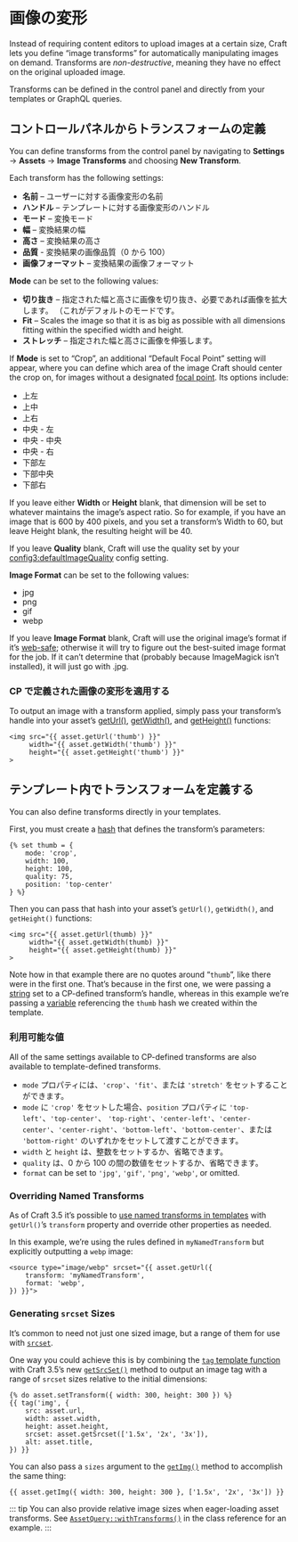 # 画像の変形

Instead of requiring content editors to upload images at a certain size, Craft lets you define “image transforms” for automatically manipulating images on demand. Transforms are _non-destructive_, meaning they have no effect on the original uploaded image.

Transforms can be defined in the control panel and directly from your templates or GraphQL queries.

## コントロールパネルからトランスフォームの定義

You can define transforms from the control panel by navigating to **Settings** → **Assets** → **Image Transforms** and choosing **New Transform**.

Each transform has the following settings:

- **名前** – ユーザーに対する画像変形の名前
- **ハンドル** – テンプレートに対する画像変形のハンドル
- **モード** – 変換モード
- **幅** – 変換結果の幅
- **高さ** – 変換結果の高さ
- **品質** - 変換結果の画像品質（0 から 100）
- **画像フォーマット** – 変換結果の画像フォーマット

**Mode** can be set to the following values:

- **切り抜き** – 指定された幅と高さに画像を切り抜き、必要であれば画像を拡大します。 （これがデフォルトのモードです。
- **Fit** – Scales the image so that it is as big as possible with all dimensions fitting within the specified width and height.
- **ストレッチ** – 指定された幅と高さに画像を伸張します。

If **Mode** is set to “Crop”, an additional “Default Focal Point” setting will appear, where you can define which area of the image Craft should center the crop on, for images without a designated [focal point](assets.md#focal-points). Its options include:

- 上左
- 上中
- 上右
- 中央 - 左
- 中央 - 中央
- 中央 - 右
- 下部左
- 下部中央
- 下部右

If you leave either **Width** or **Height** blank, that dimension will be set to whatever maintains the image’s aspect ratio. So for example, if you have an image that is 600 by 400 pixels, and you set a transform’s Width to 60, but leave Height blank, the resulting height will be 40.

If you leave **Quality** blank, Craft will use the quality set by your <config3:defaultImageQuality> config setting.

**Image Format** can be set to the following values:

- jpg
- png
- gif
- webp

If you leave **Image Format** blank, Craft will use the original image’s format if it’s [web-safe](craft3:craft\helpers\Image::webSafeFormats()); otherwise it will try to figure out the best-suited image format for the job. If it can’t determine that (probably because ImageMagick isn’t installed), it will just go with .jpg.

### CP で定義された画像の変形を適用する

To output an image with a transform applied, simply pass your transform’s handle into your asset’s [getUrl()](craft3:craft\elements\Asset::getUrl()), [getWidth()](craft3:craft\elements\Asset::getWidth()), and [getHeight()](craft3:craft\elements\Asset::getHeight()) functions:

```twig
<img src="{{ asset.getUrl('thumb') }}"
     width="{{ asset.getWidth('thumb') }}"
     height="{{ asset.getHeight('thumb') }}"
>
```

## テンプレート内でトランスフォームを定義する

You can also define transforms directly in your templates.

First, you must create a [hash](dev/twig-primer.md#hashes) that defines the transform’s parameters:

```twig
{% set thumb = {
    mode: 'crop',
    width: 100,
    height: 100,
    quality: 75,
    position: 'top-center'
} %}
```

Then you can pass that hash into your asset’s `getUrl()`, `getWidth()`, and `getHeight()` functions:

```twig
<img src="{{ asset.getUrl(thumb) }}"
     width="{{ asset.getWidth(thumb) }}"
     height="{{ asset.getHeight(thumb) }}"
>
```

Note how in that example there are no quotes around “`thumb`”, like there were in the first one. That’s because in the first one, we were passing a [string](dev/twig-primer.md#strings) set to a CP-defined transform’s handle, whereas in this example we’re passing a [variable](dev/twig-primer.md#variables) referencing the `thumb` hash we created within the template.

### 利用可能な値

All of the same settings available to CP-defined transforms are also available to template-defined transforms.

- `mode` プロパティには、`'crop'`、`'fit'`、または `'stretch'` をセットすることができます。
- `mode` に `'crop'` をセットした場合、`position` プロパティに `'top-left'`、`'top-center'`、 `'top-right'`、`'center-left'`、`'center-center'`、`'center-right'`、`'bottom-left'`、`'bottom-center'`、または `'bottom-right'` のいずれかをセットして渡すことができます。
- `width` と `height` は、整数をセットするか、省略できます。
- `quality` は、0 から 100 の間の数値をセットするか、省略できます。
- `format` can be set to `'jpg'`, `'gif'`, `'png'`, `'webp'`, or omitted.

### Overriding Named Transforms

As of Craft 3.5 it’s possible to [use named transforms in templates](#applying-cp-defined-transforms-to-images) with `getUrl()`’s `transform` property and override other properties as needed.

In this example, we’re using the rules defined in `myNamedTransform` but explicitly outputting a `webp` image:

```twig
<source type="image/webp" srcset="{{ asset.getUrl({
    transform: 'myNamedTransform',
    format: 'webp',
}) }}">
```

### Generating `srcset` Sizes

It’s common to need not just one sized image, but a range of them for use with [`srcset`](https://www.w3schools.com/tags/att_source_srcset.asp).

One way you could achieve this is by combining the [`tag` template function](dev/functions.md#tag) with Craft 3.5’s new [`getSrcSet()`](craft3:craft\elements\Asset::getSrcSet()) method to output an image tag with a range of `srcset` sizes relative to the initial dimensions:

```twig
{% do asset.setTransform({ width: 300, height: 300 }) %}
{{ tag('img', {
    src: asset.url,
    width: asset.width,
    height: asset.height,
    srcset: asset.getSrcset(['1.5x', '2x', '3x']),
    alt: asset.title,
}) }}
```

You can also pass a `sizes` argument to the [`getImg()`](craft3:craft\elements\Asset::getImg()) method to accomplish the same thing:

```twig
{{ asset.getImg({ width: 300, height: 300 }, ['1.5x', '2x', '3x']) }}
```

::: tip
You can also provide relative image sizes when eager-loading asset transforms. See [`AssetQuery::withTransforms()`](craft3:craft\elements\db\AssetQuery::withTransforms()) in the class reference for an example.
:::
